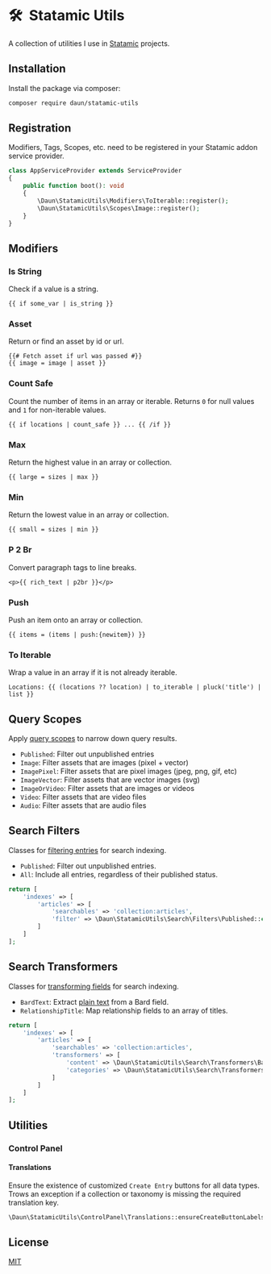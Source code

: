 # 🛠️  Statamic Utils

A collection of utilities I use in [Statamic](https://statamic.com/) projects.

## Installation

Install the package via composer:

```bash
composer require daun/statamic-utils
```

## Registration

Modifiers, Tags, Scopes, etc. need to be registered in your Statamic addon service provider.

```php
class AppServiceProvider extends ServiceProvider
{
    public function boot(): void
    {
        \Daun\StatamicUtils\Modifiers\ToIterable::register();
        \Daun\StatamicUtils\Scopes\Image::register();
    }
}
```

## Modifiers

### Is String

Check if a value is a string.

```antlers
{{ if some_var | is_string }}
```

### Asset

Return or find an asset by id or url.

```antlers
{{# Fetch asset if url was passed #}}
{{ image = image | asset }}
```

### Count Safe

Count the number of items in an array or iterable.
Returns `0` for null values and `1` for non-iterable values.

```antlers
{{ if locations | count_safe }} ... {{ /if }}
```

### Max

Return the highest value in an array or collection.

```antlers
{{ large = sizes | max }}
```

### Min

Return the lowest value in an array or collection.

```antlers
{{ small = sizes | min }}
```

### P 2 Br

Convert paragraph tags to line breaks.

```antlers
<p>{{ rich_text | p2br }}</p>
```

### Push

Push an item onto an array or collection.

```antlers
{{ items = (items | push:{newitem}) }}
```

### To Iterable

Wrap a value in an array if it is not already iterable.

```antlers
Locations: {{ (locations ?? location) | to_iterable | pluck('title') | list }}
```

## Query Scopes

Apply [query scopes](https://statamic.dev/extending/query-scopes-and-filters) to narrow down query results.

- `Published`: Filter out unpublished entries
- `Image`: Filter assets that are images (pixel + vector)
- `ImagePixel`: Filter assets that are pixel images (jpeg, png, gif, etc)
- `ImageVector`: Filter assets that are vector images (svg)
- `ImageOrVideo`: Filter assets that are images or videos
- `Video`: Filter assets that are video files
- `Audio`: Filter assets that are audio files

## Search Filters

Classes for [filtering entries](https://statamic.dev/search#filtering-searchables) for search indexing.

- `Published`: Filter out unpublished entries.
- `All`: Include all entries, regardless of their published status.

```php
return [
    'indexes' => [
        'articles' => [
            'searchables' => 'collection:articles',
            'filter' => \Daun\StatamicUtils\Search\Filters\Published::class,
        ]
    ]
];
```

## Search Transformers

Classes for [transforming fields](https://statamic.dev/search#transforming-fields) for search indexing.

- `BardText`: Extract [plain text](https://statamic.dev/modifiers/bard_text) from a Bard field.
- `RelationshipTitle`: Map relationship fields to an array of titles.

```php
return [
    'indexes' => [
        'articles' => [
            'searchables' => 'collection:articles',
            'transformers' => [
                'content' => \Daun\StatamicUtils\Search\Transformers\BardText::class,
                'categories' => \Daun\StatamicUtils\Search\Transformers\RelationshipTitle::class,
            ]
        ]
    ]
];
```

## Utilities

### Control Panel

#### Translations

Ensure the existence of customized `Create Entry` buttons for all data types. Trows an exception if
a collection or taxonomy is missing the required translation key.

```php
\Daun\StatamicUtils\ControlPanel\Translations::ensureCreateButtonLabels();
```

## License

[MIT](https://opensource.org/licenses/MIT)
